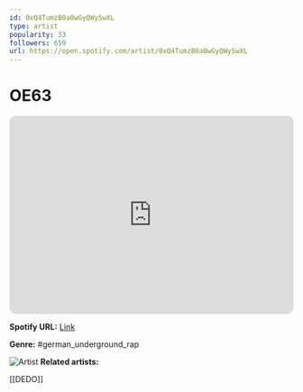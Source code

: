 ```yaml
---
id: 0xQ4TumzB0a0wGyQWySwXL
type: artist
popularity: 33
followers: 659
url: https://open.spotify.com/artist/0xQ4TumzB0a0wGyQWySwXL
---
```

# OE63

<iframe style="border-radius:12px" src="https://open.spotify.com/embed/artist/0xQ4TumzB0a0wGyQWySwXL" width="100%" height="352" frameBorder="0" allowfullscreen="" allow="autoplay; clipboard-write; encrypted-media; fullscreen; picture-in-picture" loading="lazy"></iframe>

**Spotify URL:** [Link](https://open.spotify.com/artist/0xQ4TumzB0a0wGyQWySwXL)

**Genre:**  #german_underground_rap

![Artist](https://i.scdn.co/image/ab6761610000e5ebc1c9a70594260e5b04522088)
**Related artists:**

[[DEDO]]
